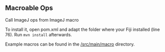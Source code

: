 ## Macroable Ops


Call ImageJ ops from ImageJ macro

To install it, open pom.xml and adapt the folder where your Fiji installed (line 76). Run `mvn install` afterwards.

Example macros can be found in the [/src/main/macro](https://github.com/haesleinhuepf/mops/tree/master/src/main/macro) directory.

